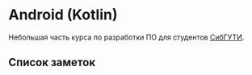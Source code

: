# Android (Kotlin)

Небольшая часть курса по разработки ПО для студентов [СибГУТИ](https://sibsutis.ru/).

## Список заметок

[](./basic_01.md)
[](./basic_02.md)
